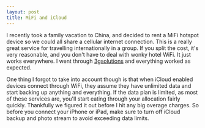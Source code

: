 ```yaml
---
layout: post
title: MiFi and iCloud
---
```


I recently took a family vacation to China, and decided to rent a MiFi hotspot device so we could all share a cellular internet connection. This is a really great service for travelling internationally in a group. If you split the cost, it's very reasonable, and you don't have to deal with wonky hotel WiFi. It just works everywhere. I went through [3gsolutions](http://www.3gsolutions.com.cn/) and everything worked as expected.

One thing I forgot to take into account though is that when iCloud enabled devices connect through WiFi, they assume they have unlimited data and start backing up anything and everything. If the data plan is limited, as most of these services are, you'll start eating through your allocation fairly quickly. Thankfully we figured it out before I hit any big overage charges. So before you connect your iPhone or iPad, make sure to turn off iCloud backup and photo stream to avoid exceeding data limits.
